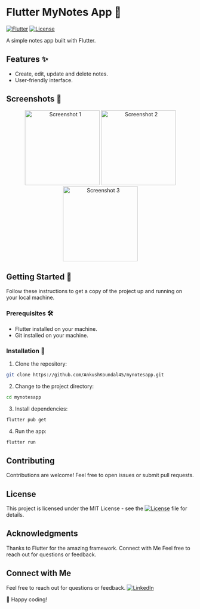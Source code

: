 #  Flutter MyNotes App 📝

[![Flutter](https://img.shields.io/badge/Flutter-2.8.0-blue.svg)](https://flutter.dev/)
[![License](https://img.shields.io/badge/License-MIT-green.svg)](LICENSE)

A simple notes app built with Flutter.

## Features ✨

- Create, edit, update and delete notes.
- User-friendly interface.

## Screenshots 📸

<div align="center">
  <img src="https://i.imgur.com/efJGVon.png" alt="Screenshot 1" width="200" />
  <img src="https://i.imgur.com/78z31AJ.png" alt="Screenshot 2" width="200" />
  <img src="https://i.imgur.com/IjmjFex.png" alt="Screenshot 3" width="200" />

</div>

## Getting Started 🚀

Follow these instructions to get a copy of the project up and running on your local machine.

### Prerequisites 🛠️

- Flutter installed on your machine.
- Git installed on your machine.

### Installation 🧭
 1. Clone the repository:
```bash
git clone https://github.com/AnkushKoundal45/mynotesapp.git
```
 2. Change to the project directory:
```bash
cd mynotesapp
```
 3. Install dependencies:
```bash
flutter pub get
```
 4. Run the app:
```bash
flutter run
```
## Contributing
Contributions are welcome! Feel free to open issues or submit pull requests.

## License
This project is licensed under the MIT License - see the [![License](https://img.shields.io/badge/License-MIT-green.svg)](LICENSE) file for details.

## Acknowledgments
Thanks to Flutter for the amazing framework.
Connect with Me
Feel free to reach out for questions or feedback.

## Connect with Me
Feel free to reach out for questions or feedback.
[![LinkedIn](https://img.shields.io/badge/LinkedIn-AnkushKoundal-blue.svg)](https://www.linkedin.com/in/ankush-koundal-9989171b2/)

🚀 Happy coding!


